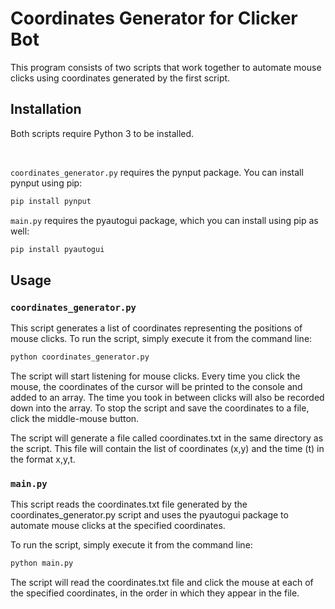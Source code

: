 # Coordinates Generator for Clicker Bot
This program consists of two scripts that work together to automate mouse clicks using coordinates generated by the first script.

## Installation
Both scripts require Python 3 to be installed.

<br>

`coordinates_generator.py` requires the pynput package. You can install pynput using pip:
``` bat
pip install pynput
```

`main.py` requires the pyautogui package, which you can install using pip as well:
``` bat
pip install pyautogui
```

## Usage

### <b>`coordinates_generator.py`</b>
This script generates a list of coordinates representing the positions of mouse clicks. To run the script, simply execute it from the command line:

``` bat
python coordinates_generator.py
```
The script will start listening for mouse clicks. Every time you click the mouse, the coordinates of the cursor will be printed to the console and added to an array. The time you took in between clicks will also be recorded down into the array. To stop the script and save the coordinates to a file, click the middle-mouse button.

The script will generate a file called coordinates.txt in the same directory as the script. This file will contain the list of coordinates (x,y) and the time (t) in the format x,y,t.

### <b>`main.py`</b>
This script reads the coordinates.txt file generated by the coordinates_generator.py script and uses the pyautogui package to automate mouse clicks at the specified coordinates.

To run the script, simply execute it from the command line:
``` bat
python main.py
```
The script will read the coordinates.txt file and click the mouse at each of the specified coordinates, in the order in which they appear in the file.